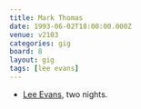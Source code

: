 ```yaml
---
title: Mark Thomas
date: 1993-06-02T18:00:00.000Z
venue: v2103
categories: gig
board: 8
layout: gig
tags: [lee evans]
---
```

+ <a href="/wiki/lee+evans">Lee Evans</a>, two nights.